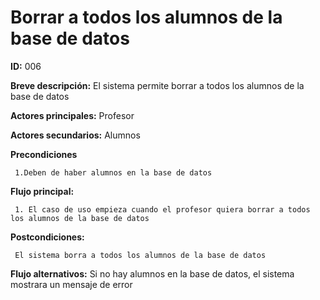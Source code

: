 # **Borrar a todos los alumnos de la base de datos**

 **ID:** 006

 **Breve descripción:** El sistema permite borrar a todos los alumnos de la base de datos 

 **Actores principales:** Profesor
 
 **Actores secundarios:** Alumnos

 **Precondiciones**

	 1.Deben de haber alumnos en la base de datos

 **Flujo principal:**
	
	 1. El caso de uso empieza cuando el profesor quiera borrar a todos los alumnos de la base de datos

 **Postcondiciones:**
	
	 El sistema borra a todos los alumnos de la base de datos


 **Flujo alternativos:**
	 Si no hay alumnos en la base de datos, el sistema mostrara un mensaje de error





